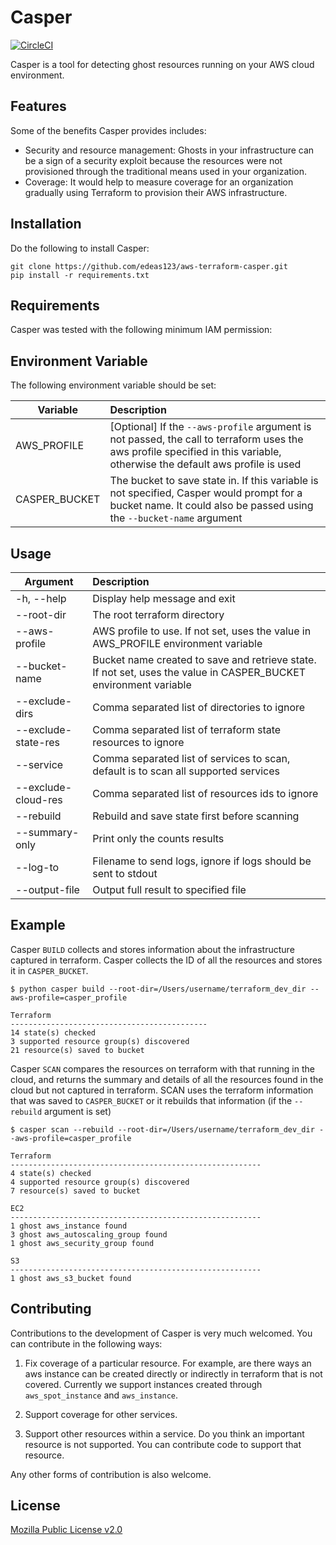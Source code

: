 # Casper
[![CircleCI](https://circleci.com/gh/edeas123/aws-terraform-casper.svg?style=svg&circle-token=5115202ddbba134358fefd5b36e34857cc2bbfe0)](https://circleci.com/gh/edeas123/aws-terraform-casper)

Casper is a tool for detecting ghost resources running on your AWS cloud environment.

## Features

Some of the benefits Casper provides includes:
* Security and resource management: Ghosts in your infrastructure can be a 
sign of a security exploit because the resources were not provisioned 
through the traditional means used in your organization.
* Coverage: It would help to measure coverage for an organization gradually using 
Terraform to provision their AWS infrastructure.

## Installation

Do the following to install Casper:
```
git clone https://github.com/edeas123/aws-terraform-casper.git
pip install -r requirements.txt
```

## Requirements

Casper was tested with the following minimum IAM permission:

## Environment Variable

The following environment variable should be set:

| Variable        | Description |
| ------------- |:-------------|
| AWS_PROFILE | [Optional] If the `--aws-profile` argument is not passed, the call to terraform uses the aws profile specified in this variable, otherwise the default aws profile is used|
| CASPER_BUCKET | The bucket to save state in. If this variable is not specified, Casper would prompt for a bucket name. It could also be passed using the `--bucket-name` argument |

## Usage

| Argument        | Description |
| ------------- |:-------------|
| -h, --help | Display help message and exit |
| --root-dir | The root terraform directory |
| --aws-profile | AWS profile to use. If not set, uses the value in AWS_PROFILE environment variable |
| --bucket-name | Bucket name created to save and retrieve state. If not set, uses the value in CASPER_BUCKET environment variable |
| --exclude-dirs | Comma separated list of directories to ignore |
| --exclude-state-res | Comma separated list of terraform state resources to ignore |
| --service | Comma separated list of services to scan, default is to scan all supported services |
| --exclude-cloud-res | Comma separated list of resources ids to ignore |
| --rebuild | Rebuild and save state first before scanning |
| --summary-only | Print only the counts results |
| --log-to | Filename to send logs, ignore if logs should be sent to stdout |
| --output-file | Output full result to specified file |

## Example

Casper `BUILD` collects and stores information about the infrastructure
captured in terraform. Casper collects the ID of all the resources and stores it in `CASPER_BUCKET`.

```
$ python casper build --root-dir=/Users/username/terraform_dev_dir --aws-profile=casper_profile

Terraform
--------------------------------------------
14 state(s) checked
3 supported resource group(s) discovered
21 resource(s) saved to bucket

```

Casper `SCAN` compares the resources on terraform with that running in the cloud, and returns the summary and 
details of all the resources found in the cloud but not captured in terraform. SCAN uses the terraform information that was
saved to `CASPER_BUCKET` or it rebuilds that information (if the `--rebuild` argument is set)

```
$ casper scan --rebuild --root-dir=/Users/username/terraform_dev_dir --aws-profile=casper_profile

Terraform
--------------------------------------------------------
4 state(s) checked
4 supported resource group(s) discovered
7 resource(s) saved to bucket

EC2
--------------------------------------------------------
1 ghost aws_instance found
3 ghost aws_autoscaling_group found
1 ghost aws_security_group found

S3
--------------------------------------------------------
1 ghost aws_s3_bucket found

```

## Contributing

Contributions to the development of Casper is very much welcomed. You can contribute in the following ways:

1. Fix coverage of a particular resource. For example, are there ways an aws instance can be created directly or indirectly
in terraform that is not covered. Currently we support instances created through `aws_spot_instance` and `aws_instance`.

2. Support coverage for other services.

3. Support other resources within a service. Do you think an important resource is not supported. You can contribute code to support that
resource.


Any other forms of contribution is also welcome.

## License

[Mozilla Public License v2.0](LICENSE)
